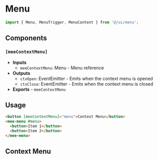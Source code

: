# Menu

```typescript
import { Menu, MenuTrigger, MenuContent } from '@/ui/menu';
```

## Components

### `[meeContextMenu]`

- **Inputs**
  - `meeContextMenu`: Menu - Menu reference
- **Outputs**
  - `ctxOpen`: EventEmitter<void> - Emits when the context menu is opened
  - `ctxClose`: EventEmitter<void> - Emits when the context menu is closed
- **Exports** - `meeContextMenu`

## Usage

```html
<button [meeContextMenu]="menu">Context Menu</button>
<mee-menu #menu>
  <button>Item 1</button>
  <button>Item 2</button>
</mee-menu>
```

## Context Menu
